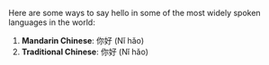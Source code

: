 Here are some ways to say hello in some of the most widely spoken languages in the world:

1. **Mandarin Chinese**: 你好 (Nǐ hǎo)
2. **Traditional Chinese**: 你好 (Nǐ hǎo)
